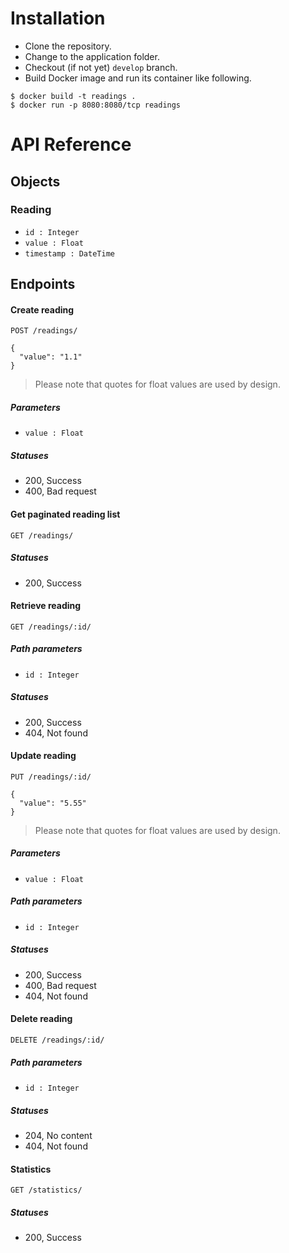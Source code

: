# Installation

* Clone the repository.
* Change to the application folder. 
* Checkout (if not yet) `develop` branch.
* Build Docker image and run its container like following.

```
$ docker build -t readings .
$ docker run -p 8080:8080/tcp readings
```

# API Reference

## Objects
### Reading
* `id : Integer`
* `value : Float`
* `timestamp : DateTime`

## Endpoints
#### Create reading
```
POST /readings/

{
  "value": "1.1"
}
```

> Please note that quotes for float values are used by design.

##### Parameters
* `value : Float`

##### Statuses
* 200, Success
* 400, Bad request

#### Get paginated reading list
```
GET /readings/
```
##### Statuses
* 200, Success

#### Retrieve reading
```
GET /readings/:id/
```

##### Path parameters
* `id : Integer`

##### Statuses
* 200, Success
* 404, Not found

#### Update reading
```
PUT /readings/:id/

{
  "value": "5.55"
}
```

> Please note that quotes for float values are used by design.

##### Parameters
* `value : Float`

##### Path parameters
* `id : Integer`

##### Statuses
* 200, Success
* 400, Bad request
* 404, Not found

#### Delete reading
```
DELETE /readings/:id/
```

##### Path parameters
* `id : Integer`

##### Statuses
* 204, No content
* 404, Not found

#### Statistics
```
GET /statistics/
```

##### Statuses
* 200, Success
